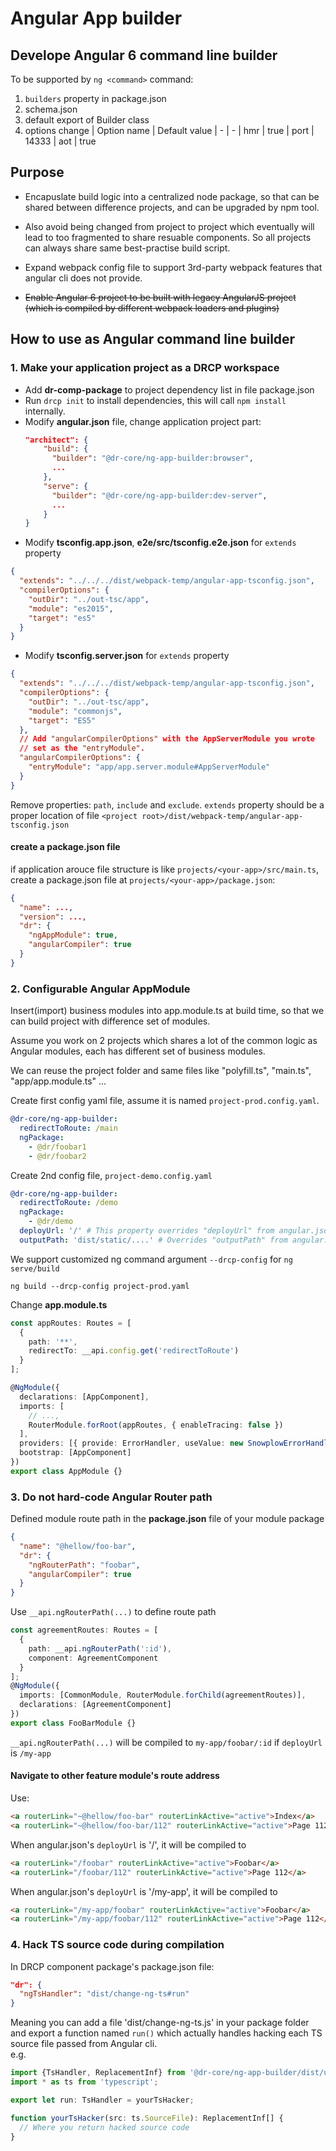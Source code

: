 # Angular App builder

## Develope Angular 6 command line builder
To be supported by `ng <command>` command:
1. `builders` property in package.json
2. schema.json
3. default export of Builder class
4. options change
    | Option name | Default value
    | - | -
    | hmr | true
    | port | 14333
    | aot | true

## Purpose
- Encapuslate build logic into a centralized node package, so that can be shared between difference projects, and can be upgraded by npm tool. 

- Also avoid being changed from project to project which eventually will lead to too fragmented to share resuable components. So all projects can always share same best-practise build script.

- Expand webpack config file to support 3rd-party webpack features that angular cli does not provide.

- ~~Enable Angular 6 project to be built with legacy AngularJS project (which is compiled by different webpack loaders and plugins)~~

## How to use as Angular command line builder
### 1. Make your application project as a DRCP workspace
- Add **dr-comp-package** to project dependency list in file package.json
- Run `drcp init` to install dependencies, this will call `npm install` internally.
- Modify **angular.json** file, change application project part:
    ```json
    "architect": {
        "build": {
          "builder": "@dr-core/ng-app-builder:browser",
          ...
        },
        "serve": {
          "builder": "@dr-core/ng-app-builder:dev-server",
          ...
        }
    }
    ```
- Modify **tsconfig.app.json**, **e2e/src/tsconfig.e2e.json** for `extends` property
```json
{
  "extends": "../../../dist/webpack-temp/angular-app-tsconfig.json",
  "compilerOptions": {
    "outDir": "../out-tsc/app",
    "module": "es2015",
    "target": "es5"
  }
}
```
- Modify **tsconfig.server.json** for `extends` property
```json
{
  "extends": "../../../dist/webpack-temp/angular-app-tsconfig.json",
  "compilerOptions": {
    "outDir": "../out-tsc/app",
    "module": "commonjs",
    "target": "ES5"
  },
  // Add "angularCompilerOptions" with the AppServerModule you wrote
  // set as the "entryModule".
  "angularCompilerOptions": {
    "entryModule": "app/app.server.module#AppServerModule"
  }
}
```

Remove properties: `path`, `include` and `exclude`.
`extends` property should be a proper location of file `<project root>/dist/webpack-temp/angular-app-tsconfig.json`

#### create a package.json file
if application arouce file structure is like `projects/<your-app>/src/main.ts`, create a package.json file at `projects/<your-app>/package.json`:
```json
{
  "name": ...,
  "version": ...,
  "dr": {
    "ngAppModule": true,
    "angularCompiler": true
  }
}

```

### 2. Configurable Angular AppModule
Insert(import) business modules into app.module.ts at build time, so that we can build project with difference set of modules.

Assume you work on 2 projects which shares a lot of the common logic as Angular modules, each has different set of business modules.

We can reuse the project folder and same files like "polyfill.ts", "main.ts", "app/app.module.ts" ...

Create first config yaml file, assume it is named `project-prod.config.yaml`.
```yaml
@dr-core/ng-app-builder:
  redirectToRoute: /main
  ngPackage:
    - @dr/foobar1
    - @dr/foobar2

```

Create 2nd config file, `project-demo.config.yaml`
```yaml
@dr-core/ng-app-builder:
  redirectToRoute: /demo
  ngPackage:
    - @dr/demo
  deployUrl: '/' # This property overrides "deployUrl" from angular.json
  outputPath: 'dist/static/....' # Overrides "outputPath" from angular.json
```

We support customized ng command argument `--drcp-config` for `ng serve/build`
```shell
ng build --drcp-config project-prod.yaml
```

Change **app.module.ts**

```ts
const appRoutes: Routes = [
  {
    path: '**',
    redirectTo: __api.config.get('redirectToRoute')
  }
];

@NgModule({
  declarations: [AppComponent],
  imports: [
    // ...,
    RouterModule.forRoot(appRoutes, { enableTracing: false })
  ],
  providers: [{ provide: ErrorHandler, useValue: new SnowplowErrorHandler() }],
  bootstrap: [AppComponent]
})
export class AppModule {}

```

### 3. Do not hard-code Angular Router path

Defined module route path in the **package.json** file of your module package

```json
{
  "name": "@hellow/foo-bar",
  "dr": {
    "ngRouterPath": "foobar",
    "angularCompiler": true
  }
}
```

Use `__api.ngRouterPath(...)` to define route path

```ts
const agreementRoutes: Routes = [
  {
    path: __api.ngRouterPath(':id'),
    component: AgreementComponent
  }
];
@NgModule({
  imports: [CommonModule, RouterModule.forChild(agreementRoutes)],
  declarations: [AgreementComponent]
})
export class FooBarModule {}
```

`__api.ngRouterPath(...)` will be compiled to `my-app/foobar/:id` if `deployUrl` is `/my-app`

#### Navigate to other feature module's route address

Use:

```html
<a routerLink="~@hellow/foo-bar" routerLinkActive="active">Index</a>
<a routerLink="~@hellow/foo-bar/112" routerLinkActive="active">Page 112</a>
```

When angular.json's `deployUrl` is '/', it will be compiled to

```html
<a routerLink="/foobar" routerLinkActive="active">Foobar</a>
<a routerLink="/foobar/112" routerLinkActive="active">Page 112</a>
```

When angular.json's `deployUrl` is '/my-app', it will be compiled to

```html
<a routerLink="/my-app/foobar" routerLinkActive="active">Foobar</a>
<a routerLink="/my-app/foobar/112" routerLinkActive="active">Page 112</a>
```

### 4. Hack TS source code during compilation
In DRCP component package's package.json file:
```json
"dr": {
  "ngTsHandler": "dist/change-ng-ts#run"
}
```
Meaning you can add a file 'dist/change-ng-ts.js' in your package folder and export a function named `run()` which actually handles hacking each TS source file passed from Angular cli.\
e.g.
```ts
import {TsHandler, ReplacementInf} from '@dr-core/ng-app-builder/dist/utils/ts-before-aot';
import * as ts from 'typescript';

export let run: TsHandler = yourTsHacker;

function yourTsHacker(src: ts.SourceFile): ReplacementInf[] {
  // Where you return hacked source code
}

```
